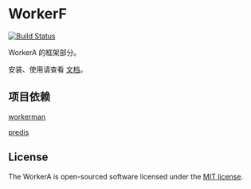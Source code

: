 # WorkerF

[![Build Status](https://travis-ci.org/wazsmwazsm/WorkerF.svg?branch=master)](https://travis-ci.org/wazsmwazsm/WorkerF)

WorkerA 的框架部分。

安装、使用请查看 [文档](https://www.kancloud.cn/wazsmwazsm/workera/691859 "文档")。


## 项目依赖

[workerman](http://www.workerman.net/ "workerman")

[predis](https://github.com/nrk/predis "predis")

## License

The WorkerA is open-sourced software licensed under the [MIT license](http://opensource.org/licenses/MIT).
